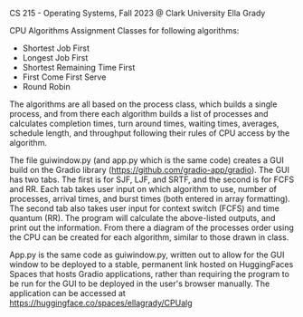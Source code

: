 CS 215 - Operating Systems, Fall 2023 @ Clark University
Ella Grady 

CPU Algorithms Assignment
Classes for following algorithms:
  - Shortest Job First
  - Longest Job First
  - Shortest Remaining Time First
  - First Come First Serve
  - Round Robin

The algorithms are all based on the process class, which builds a single process, and from there each algorithm builds a list of processes and calculates completion times, turn around times, waiting times, averages, schedule length, and throughput following their rules of CPU access by the algorithm. 

The file guiwindow.py (and app.py which is the same code) creates a GUI build on the Gradio library (https://github.com/gradio-app/gradio). The GUI has two tabs. The first is for SJF, LJF, and SRTF, and the second is for FCFS and RR. Each tab takes user input on which algorithm to use, number of processes, arrival times, and burst times (both entered in array formatting). The second tab also takes user input for context switch (FCFS) and time quantum (RR). The program will calculate the above-listed outputs, and print out the information. From there a diagram of the processes order using the CPU can be created for each algorithm, similar to those drawn in class.  

App.py is the same code as guiwindow.py, written out to allow for the GUI window to be deployed to a stable, permanent link hosted on HuggingFaces Spaces that hosts Gradio applications, rather than requiring the program to be run for the GUI to be deployed in the user's browser manually. The application can be accessed at https://huggingface.co/spaces/ellagrady/CPUalg 
